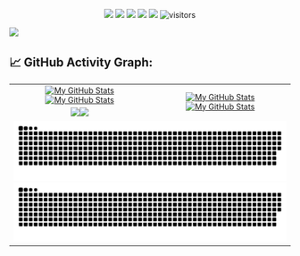<p align="center">
    <a href="https://github.com/JupiterXiaoxiaoYu/JupiterXiaoxiaoYu"><img src="https://img.shields.io/badge/status-updating-brightgreen.svg"></a>
    <a href="https://github.com/python/cpython"><img src="https://img.shields.io/badge/Python-3.10-FF1493.svg"></a>
    <a href="https://github.com/JupiterXiaoxiaoYu/JupiterXiaoxiaoYu/graphs/contributors"><img src="https://img.shields.io/github/contributors/JupiterXiaoxiaoYu/JupiterXiaoxiaoYu?color=blue"></a>
    <a href="https://github.com/JupiterXiaoxiaoYu"><img src="https://img.shields.io/github/stars/JupiterXiaoxiaoYu.svg?color=blue&logo=github"></a>
    <a href="https://github.com/JupiterXiaoxiaoYu/JupiterXiaoxiaoYu/network/members"><img src="https://img.shields.io/github/forks/JupiterXiaoxiaoYu/JupiterXiaoxiaoYu.svg?color=blue&logo=github"></a>
    <img src="https://visitor-badge.laobi.icu/badge?page_id=JupiterXiaoxiaoYu.JupiterXiaoxiaoYu" alt="visitors"/>
</p>

[![](./src/header_.png)](#)

## 📈 GitHub Activity Graph:

<table>
    <tr>
        <td align="center"><a href="https://github.com/JupiterXiaoxiaoYu#gh-light-mode-only"><img src="https://github-readme-stats.vercel.app/api?username=JupiterXiaoxiaoYu&show_icons=true&theme=default&include_all_commits=true#gh-light-mode-only" alt="My GitHub Stats"/></a><a href="https://github.com/JupiterXiaoxiaoYu#gh-dark-mode-only"><img src="https://github-readme-stats.vercel.app/api?username=JupiterXiaoxiaoYu&show_icons=true&theme=tokyonight&include_all_commits=true#gh-dark-mode-only" alt="My GitHub Stats"/></a></td>
        <td rowspan="2" align="center"><a href="https://github.com/JupiterXiaoxiaoYu#gh-light-mode-only"><img src="https://github-readme-stats.vercel.app/api/top-langs/?username=JupiterXiaoxiaoYu&theme=default&langs_count=8#gh-light-mode-only" alt="My GitHub Stats"/></a><a href="https://github.com/JupiterXiaoxiaoYu#gh-dark-mode-only"><img src="https://github-readme-stats.vercel.app/api/top-langs/?username=JupiterXiaoxiaoYu&theme=tokyonight&langs_count=8#gh-dark-mode-only" alt="My GitHub Stats"/></a></td>
    </tr>
    <tr>
        <td align="center"><a href="https://github.com/JupiterXiaoxiaoYu#gh-light-mode-only"><img src="https://github-readme-streak-stats.herokuapp.com/?user=JupiterXiaoxiaoYu&theme=default"/></a><a href="https://github.com/JupiterXiaoxiaoYu#gh-dark-mode-only"><img src="https://github-readme-streak-stats.herokuapp.com/?user=JupiterXiaoxiaoYu&theme=tokyonight"/></a></td>
    </tr>
    <tr>
        <td colspan="2" align="center"><a href="https://github.com/JupiterXiaoxiaoYu#gh-light-mode-only"><img src="https://raw.githubusercontent.com/JupiterXiaoxiaoYu/JupiterXiaoxiaoYu/output/github-contribution-grid-snake-default.svg#gh-light-mode-only" alt="My GitHub Stats"/></a><a href="https://github.com/JupiterXiaoxiaoYu#gh-dark-mode-only"><img src="https://raw.githubusercontent.com/JupiterXiaoxiaoYu/JupiterXiaoxiaoYu/output/github-contribution-grid-snake-dark.svg#gh-dark-mode-only" alt="My GitHub Stats"/></a></td>
    </tr>
</table>
